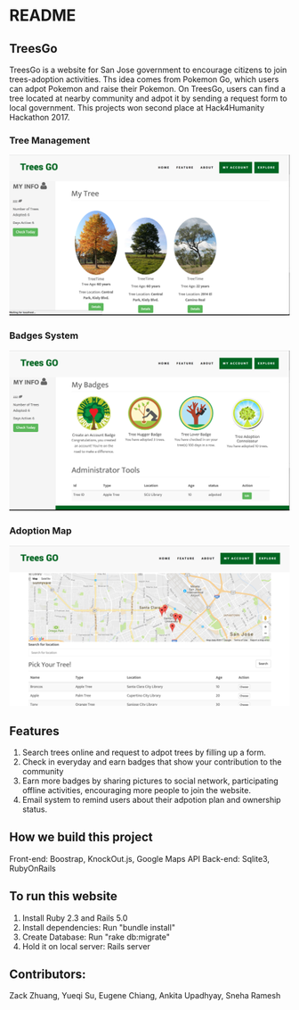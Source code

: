 # README

## TreesGo
TreesGo is a website for San Jose government to encourage citizens to join trees-adoption activities.
Ths idea comes from Pokemon Go, which users can adpot Pokemon and raise their Pokemon. On TreesGo, users can find a tree located at nearby community and adpot it by sending a request form to local government.
This projects won second place at Hack4Humanity Hackathon 2017. 

### Tree Management
 ![Screenshot](/ScreenShot1.png)


### Badges System
 ![Screenshot2](/ScreenShot2.png)

### Adoption Map
 ![Screenshot3](/ScreenShot3.png)


## Features
1. Search trees online and request to adpot trees by filling up a form. 
2. Check in everyday and earn badges that show your contribution to the community
3. Earn more badges by sharing pictures to social network, participating offline activities, encouraging more people to join the website. 
4. Email system to remind users about their adpotion plan and ownership status. 

## How we build this project
Front-end: Boostrap, KnockOut.js, Google Maps API
Back-end: Sqlite3, RubyOnRails

## To run this website
  1. Install Ruby 2.3 and Rails 5.0
  2. Install dependencies: Run "bundle install" 
  3. Create Database: Run "rake db:migrate"
  4. Hold it on local server: Rails server 
  
## Contributors:
  Zack Zhuang, Yueqi Su, Eugene Chiang, Ankita Upadhyay, Sneha Ramesh

